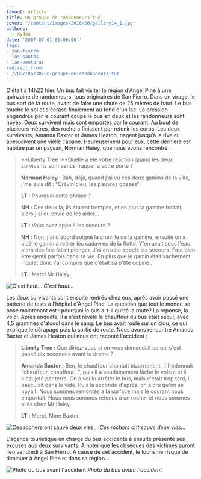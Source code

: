 ```yaml
---
layout: article
title: Un groupe de randonneurs tué
cover: "/content/images/2016/06/gallery14_1.jpg"
authors:
  - dydou
date: '2007-07-01 00:00:00''
tags:
- san-fierro
- los-santos
- las-venturas
redirect_from:
- /2007/06/30/un-groupe-de-randonneurs-tue
---
```


C'était à 14h22 hier. Un bus fait visiter la région d'Angel Pine à une quinzaine de randonneurs, tous originaires de San Fierro. Dans un virage, le bus sort de la route, avant de faire une chute de 25 mètres de haut. Le bus touche le sol et s'écrase finalement au fond d'un lac. La pression engendrée par le courant coupe le bus en deux et les randonneurs sont noyés. Deux survivent mais sont emportés par le courant. Au bout de plusieurs mètres, des rochers finissent par retenir les corps. Les deux survivants, Amanda Baxter et James Heaton, nagent jusqu’à la rive et aperçoivent une vielle cabane. Heureusement pour eux, cette dernière est habitée par un paysan, Norman Haley, que nous avons rencontré :

> \*\*Liberty Tree :\*\*Quelle a été votre réaction quand les deux survivants sont venus frapper a votre porte ?
> 
> **Norman Haley :** Bah, déjà, quand j'ai vu ces deux gamins de la ville, j'me suis dit : "Crévin'dieu, les pauvres gosses".
> 
> **LT :** Pourquoi cette phrase ?
> 
> **NH :** Ces deux là, ils étaient trempés, et en plus la gamine boitait, alors j'ai eu envie de les aider...
> 
> **LT :** Vous avez appelé les secours ?
> 
> **NH :** Non, j'ai d'abord soigné la cheville de la gamine, ensuite on a aidé le gamin à retirer les cadavres de la flotte. Y'en avait sous l'eau, alors des fois fallait plonger. J'ai ensuite appelé les secours. Faut bien être gentil parfois dans sa vie. En plus que le gamin était vachement inquiet donc j'ai compris que c'était sa p'tite copine...
> 
> **LT :** Merci Mr Haley.

![C'est haut...](/content/images/2005/01/gallery13.jpg)
_C'est haut..._

Les deux survivants sont ensuite rentrés chez eux, après avoir passé une batterie de tests à l’hôpital d'Angel Pine. La question que tout le monde se pose maintenant est : pourquoi le bus a-t-il quitté la route? La réponse, la voici. Après enquête, il a s'est révélé le chauffeur du bus était saoul, avec 4,5 grammes d'alcool dans le sang. Le bus avait roulé sur un clou, ce qui explique le dérapage puis la sortie de route. Nous avons rencontré Amanda Baxter et James Heaton qui nous ont raconté l'accident :

> **Liberty Tree :** Que diriez-vous si on vous demandait ce qui s'est passé dix secondes avant le drame ?
> 
> **Amanda Baxter :** Ben, le chauffeur chantait bizarrement, il fredonnait "chauffeur, chauffeur...", puis il a soudainement lâché le volant et il s'est jeté par terre. On a voulu arrêter le bus, mais c'était trop tard, il basculait dans le vide. Puis la seconde d'après, on a cru qu'on se noyait. Nous sommes remontés a la surface mais le courant nous emportait. Nous nous sommes retenus à un rocher et nous sommes allés chez Mr Haley.
> 
> **LT :** Merci, Mme Baxter.

![Ces rochers ont sauvé deux vies...](/content/images/2005/01/gallery9_3.jpg)
_Ces rochers ont sauvé deux vies..._

L'agence touristique en charge du bus accidenté à ensuite présenté ses excuses aux deux survivants. A noter que les obsèques des victimes auront lieu vendredi à San Fierro. A cause de cet accident, le tourisme risque de diminuer à Angel Pine et dans sa région...

![Photo du bus avant l'accident](/content/images/2005/01/gallery14_0.jpg)
_Photo du bus avant l'accident_